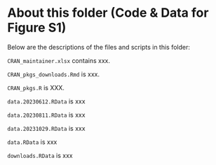 # About this folder (Code & Data for Figure S1)
Below are the descriptions of the files and scripts in this folder:

`CRAN_maintainer.xlsx` contains xxx.

`CRAN_pkgs_downloads.Rmd` is xxx.

`CRAN_pkgs.R` is XXX.

`data.20230612.RData` is xxx

`data.20230811.RData` is xxx

`data.20231029.RData` is xxx

`data.RData` is xxx

`downloads.RData` is xxx